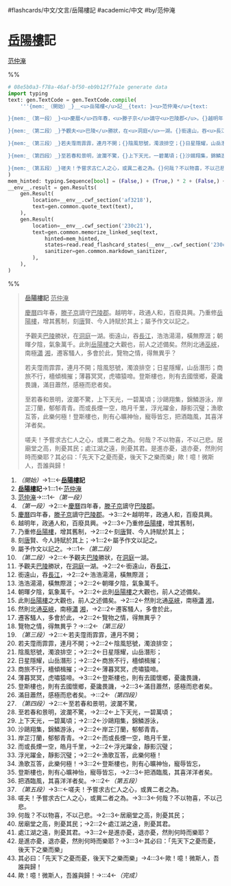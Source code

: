 #flashcards/中文/文言/岳陽樓記 #academic/中文 #by/范仲淹

# <u>岳陽樓</u>記
<u>范仲淹</u>

%%
```Python
# 08e5b0a3-f78a-46af-bf50-eb9b12f7fa1e generate data
import typing
text: gen.TextCode = gen.TextCode.compile(
	'''{mem:_（開始）_}__<u>岳陽樓</u>記__{text: }<u>范仲淹</u>{text:

}{mem:_（第一段）_}<u>慶曆</u>四年春，<u>滕子京</u>謫守<u>巴陵郡</u>。{}越明年，政通人和，百廢具興。{}乃重修<u>岳陽樓</u>，增其舊制，{}刻<u>唐</u>賢、今人詩賦於其上；{}屬予作文以記之。{text:

}{mem:_（第二段）_}予觀夫<u>巴陵</u>勝狀，在<u>洞庭</u>一湖。{}銜遠山，吞<u>長江</u>，{}浩浩湯湯，橫無際涯；{}朝暉夕陰，氣象萬千。{}此則<u>岳陽樓</u>之大觀也，前人之述備矣。{}然則北通<u>巫峽</u>，南極<u>瀟</u>&nbsp;<u>湘</u>，{}遷客騷人，多會於此，{}覽物之情，得無異乎？{text:

}{mem:_（第三段）_}若夫霪雨霏霏，連月不開；{}陰風怒號，濁浪排空；{}日星隱耀，山岳潛形；{}商旅不行，檣傾楫摧；{}薄暮冥冥，虎嘯猿啼。{}登斯樓也，則有去國懷鄉，憂讒畏譏，{}滿目蕭然，感極而悲者矣。{text:

}{mem:_（第四段）_}至若春和景明，波瀾不驚，{}上下天光，一碧萬頃；{}沙鷗翔集，錦鱗游泳，{}岸芷汀蘭，郁郁青青。{}而或長煙一空，皓月千里，{}浮光躍金，靜影沉璧；{}漁歌互答，此樂何極！{}登斯樓也，則有心曠神怡，寵辱皆忘，{}把酒臨風，其喜洋洋者矣。{text:

}{mem:_（第五段）_}嗟夫！予嘗求古仁人之心，或異二者之為。{}何哉？不以物喜，不以己悲。{}居廟堂之高，則憂其民；{}處江湖之遠，則憂其君。{}是進亦憂，退亦憂，然則何時而樂耶？{}其必曰：「先天下之憂而憂，後天下之樂而樂」{}歟！噫！微斯人，吾誰與歸！{mem:_（完成）_}'''
)
mem_hinted: typing.Sequence[bool] = (False,) + (True,) * 2 + (False,) + (True,) * 5 + (False,) + (True,) * 8 + (False,) + (True,) * 7 + (False,) + (True,) * 9 + (False,) + (True,) * 7 + (False,)
__env__.result = gen.Results(
	gen.Result(
		location=__env__.cwf_section('af3218'),
		text=gen.common.quote_text(text),
	),
	gen.Result(
		location=__env__.cwf_section('230c21'),
		text=gen.common.memorize_linked_seq(text,
			hinted=mem_hinted,
			states=read.read_flashcard_states(__env__.cwf_section('230c21')),
			sanitizer=gen.common.markdown_sanitizer,
		),
	),
)
```
%%

<!--08e5b0a3-f78a-46af-bf50-eb9b12f7fa1e generate section="af3218"--><!-- The following content is generated at 2022-11-09T18:45:43.183670+08:00. Any edits will be overridden! -->

> __<u>岳陽樓</u>記__ <u>范仲淹</u>
>
> <u>慶曆</u>四年春，<u>滕子京</u>謫守<u>巴陵郡</u>。越明年，政通人和，百廢具興。乃重修<u>岳陽樓</u>，增其舊制，刻<u>唐</u>賢、今人詩賦於其上；屬予作文以記之。
>
> 予觀夫<u>巴陵</u>勝狀，在<u>洞庭</u>一湖。銜遠山，吞<u>長江</u>，浩浩湯湯，橫無際涯；朝暉夕陰，氣象萬千。此則<u>岳陽樓</u>之大觀也，前人之述備矣。然則北通<u>巫峽</u>，南極<u>瀟</u>&nbsp;<u>湘</u>，遷客騷人，多會於此，覽物之情，得無異乎？
>
> 若夫霪雨霏霏，連月不開；陰風怒號，濁浪排空；日星隱耀，山岳潛形；商旅不行，檣傾楫摧；薄暮冥冥，虎嘯猿啼。登斯樓也，則有去國懷鄉，憂讒畏譏，滿目蕭然，感極而悲者矣。
>
> 至若春和景明，波瀾不驚，上下天光，一碧萬頃；沙鷗翔集，錦鱗游泳，岸芷汀蘭，郁郁青青。而或長煙一空，皓月千里，浮光躍金，靜影沉璧；漁歌互答，此樂何極！登斯樓也，則有心曠神怡，寵辱皆忘，把酒臨風，其喜洋洋者矣。
>
> 嗟夫！予嘗求古仁人之心，或異二者之為。何哉？不以物喜，不以己悲。居廟堂之高，則憂其民；處江湖之遠，則憂其君。是進亦憂，退亦憂，然則何時而樂耶？其必曰：「先天下之憂而憂，後天下之樂而樂」歟！噫！微斯人，吾誰與歸！

<!--/08e5b0a3-f78a-46af-bf50-eb9b12f7fa1e-->

<!--08e5b0a3-f78a-46af-bf50-eb9b12f7fa1e generate section="230c21"--><!-- The following content is generated at 2022-11-09T18:45:43.193667+08:00. Any edits will be overridden! -->

1. _（開始）_→1:::←__<u>岳陽樓</u>記__ <!--SR:!2023-06-07,151,270!2023-09-06,238,310-->
2. __<u>岳陽樓</u>記__→1:::1←<u>范仲淹</u> <!--SR:!2023-01-20,48,230!2023-02-12,71,250-->
3. <u>范仲淹</u>→:::1←_（第一段）_ <!--SR:!2023-02-25,92,290!2023-02-10,69,250-->
4. _（第一段）_→2:::←<u>慶曆</u>四年春，<u>滕子京</u>謫守<u>巴陵郡</u>。 <!--SR:!2023-01-30,63,250!2023-03-13,102,290-->
5. <u>慶曆</u>四年春，<u>滕子京</u>謫守<u>巴陵郡</u>。→3:::2←越明年，政通人和，百廢具興。 <!--SR:!2023-01-21,61,270!2023-02-08,69,250-->
6. 越明年，政通人和，百廢具興。→2:::3←乃重修<u>岳陽樓</u>，增其舊制， <!--SR:!2023-02-12,72,250!2023-02-02,26,230-->
7. 乃重修<u>岳陽樓</u>，增其舊制，→2:::2←刻<u>唐</u>賢、今人詩賦於其上； <!--SR:!2023-01-21,57,250!2023-06-01,135,250-->
8. 刻<u>唐</u>賢、今人詩賦於其上；→1:::2←屬予作文以記之。 <!--SR:!2023-02-06,74,270!2023-05-05,118,250-->
9. 屬予作文以記之。→:::1←_（第二段）_ <!--SR:!2023-05-01,131,290!2023-02-11,71,250-->
10. _（第二段）_→2:::←予觀夫<u>巴陵</u>勝狀，在<u>洞庭</u>一湖。 <!--SR:!2023-01-30,55,230!2023-02-20,84,270-->
11. 予觀夫<u>巴陵</u>勝狀，在<u>洞庭</u>一湖。→2:::2←銜遠山，吞<u>長江</u>， <!--SR:!2023-02-08,61,230!2023-01-18,54,250-->
12. 銜遠山，吞<u>長江</u>，→2:::2←浩浩湯湯，橫無際涯； <!--SR:!2023-02-06,68,250!2023-04-02,98,250-->
13. 浩浩湯湯，橫無際涯；→2:::2←朝暉夕陰，氣象萬千。 <!--SR:!2023-02-13,72,250!2023-03-24,72,230-->
14. 朝暉夕陰，氣象萬千。→2:::2←此則<u>岳陽樓</u>之大觀也，前人之述備矣。 <!--SR:!2023-04-09,100,250!2023-03-28,93,250-->
15. 此則<u>岳陽樓</u>之大觀也，前人之述備矣。→2:::2←然則北通<u>巫峽</u>，南極<u>瀟</u>&nbsp;<u>湘</u>， <!--SR:!2023-01-26,59,250!2023-05-14,123,250-->
16. 然則北通<u>巫峽</u>，南極<u>瀟</u>&nbsp;<u>湘</u>，→2:::2←遷客騷人，多會於此， <!--SR:!2023-02-09,69,250!2023-05-12,122,250-->
17. 遷客騷人，多會於此，→2:::2←覽物之情，得無異乎？ <!--SR:!2023-02-09,69,250!2023-02-02,71,270-->
18. 覽物之情，得無異乎？→:::2←_（第三段）_ <!--SR:!2023-08-01,213,310!2023-02-14,73,250-->
19. _（第三段）_→2:::←若夫霪雨霏霏，連月不開； <!--SR:!2023-02-15,74,250!2023-01-28,66,270-->
20. 若夫霪雨霏霏，連月不開；→2:::2←陰風怒號，濁浪排空； <!--SR:!2023-05-29,133,250!2023-05-26,133,250-->
21. 陰風怒號，濁浪排空；→2:::2←日星隱耀，山岳潛形； <!--SR:!2023-01-20,37,230!2023-01-25,58,250-->
22. 日星隱耀，山岳潛形；→2:::2←商旅不行，檣傾楫摧； <!--SR:!2023-02-11,26,190!2023-03-31,99,250-->
23. 商旅不行，檣傾楫摧；→2:::2←薄暮冥冥，虎嘯猿啼。 <!--SR:!2023-01-25,25,230!2023-01-24,49,230-->
24. 薄暮冥冥，虎嘯猿啼。→3:::2←登斯樓也，則有去國懷鄉，憂讒畏譏， <!--SR:!2023-03-21,90,250!2023-01-19,44,230-->
25. 登斯樓也，則有去國懷鄉，憂讒畏譏，→2:::3←滿目蕭然，感極而悲者矣。 <!--SR:!2023-02-03,66,250!2023-02-10,70,250-->
26. 滿目蕭然，感極而悲者矣。→:::2←_（第四段）_ <!--SR:!2023-05-18,142,290!2023-03-04,64,230-->
27. _（第四段）_→2:::←至若春和景明，波瀾不驚， <!--SR:!2023-04-25,99,230!2023-06-19,178,310-->
28. 至若春和景明，波瀾不驚，→2:::2←上下天光，一碧萬頃； <!--SR:!2023-02-06,68,250!2023-02-11,70,250-->
29. 上下天光，一碧萬頃；→2:::2←沙鷗翔集，錦鱗游泳， <!--SR:!2023-02-07,69,250!2023-01-20,56,250-->
30. 沙鷗翔集，錦鱗游泳，→2:::2←岸芷汀蘭，郁郁青青。 <!--SR:!2023-02-07,68,250!2023-01-19,55,250-->
31. 岸芷汀蘭，郁郁青青。→2:::2←而或長煙一空，皓月千里， <!--SR:!2023-02-27,75,230!2023-03-13,85,250-->
32. 而或長煙一空，皓月千里，→2:::2←浮光躍金，靜影沉璧； <!--SR:!2023-05-15,126,250!2023-03-06,58,210-->
33. 浮光躍金，靜影沉璧；→2:::2←漁歌互答，此樂何極！ <!--SR:!2023-03-12,85,250!2023-02-16,67,230-->
34. 漁歌互答，此樂何極！→3:::2←登斯樓也，則有心曠神怡，寵辱皆忘， <!--SR:!2023-04-19,113,250!2023-04-10,84,230-->
35. 登斯樓也，則有心曠神怡，寵辱皆忘，→2:::3←把酒臨風，其喜洋洋者矣。 <!--SR:!2023-01-29,62,250!2023-05-08,120,250-->
36. 把酒臨風，其喜洋洋者矣。→:::2←_（第五段）_ <!--SR:!2023-03-03,92,270!2023-01-30,52,230-->
37. _（第五段）_→3:::←嗟夫！予嘗求古仁人之心，或異二者之為。 <!--SR:!2023-01-28,56,210!2023-06-04,139,250-->
38. 嗟夫！予嘗求古仁人之心，或異二者之為。→3:::3←何哉？不以物喜，不以己悲。 <!--SR:!2023-01-20,63,270!2023-01-31,53,210-->
39. 何哉？不以物喜，不以己悲。→2:::3←居廟堂之高，則憂其民； <!--SR:!2023-04-18,109,250!2023-04-28,111,250-->
40. 居廟堂之高，則憂其民；→2:::2←處江湖之遠，則憂其君。 <!--SR:!2023-01-23,56,250!2023-03-29,95,250-->
41. 處江湖之遠，則憂其君。→3:::2←是進亦憂，退亦憂，然則何時而樂耶？ <!--SR:!2023-02-02,65,250!2023-01-29,67,270-->
42. 是進亦憂，退亦憂，然則何時而樂耶？→3:::3←其必曰：「先天下之憂而憂，後天下之樂而樂」 <!--SR:!2023-05-29,142,270!2023-05-26,130,250-->
43. 其必曰：「先天下之憂而憂，後天下之樂而樂」→4:::3←歟！噫！微斯人，吾誰與歸！ <!--SR:!2023-01-24,57,250!2023-02-21,71,230-->
44. 歟！噫！微斯人，吾誰與歸！→:::4←_（完成）_ <!--SR:!2023-06-06,158,290!2023-02-07,28,230-->

<!--/08e5b0a3-f78a-46af-bf50-eb9b12f7fa1e-->
